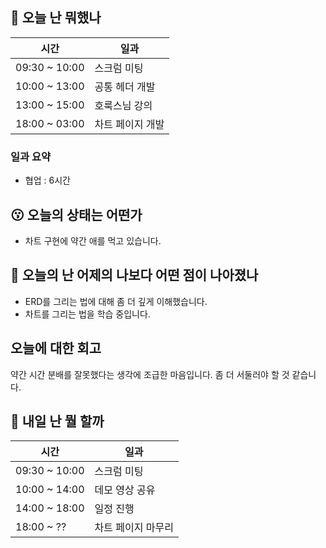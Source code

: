 ## :date:  오늘 난 뭐했나

| 시간 | 일과 |
| --- | --- |
| 09:30 ~ 10:00 | 스크럼 미팅 |
| 10:00 ~ 13:00 | 공통 헤더 개발 |
| 13:00 ~ 15:00 | 호룩스님 강의 |
| 18:00 ~ 03:00 | 차트 페이지 개발 |


### 일과 요약
* 협업 : 6시간

## 😗 오늘의 상태는 어떤가
* 차트 구현에 약간 애를 먹고 있습니다. 
  
## 🧐 오늘의 난 어제의 나보다 어떤 점이 나아졌나
* ERD를 그리는 법에 대해 좀 더 깊게 이해했습니다.
* 차트를 그리는 법을 학습 중입니다.

## 오늘에 대한 회고
약간 시간 분배를 잘못했다는 생각에 조급한 마음입니다. 좀 더 서둘러야 할 것 같습니다.

## :eyes:  내일 난 뭘 할까

| 시간 | 일과 |
| --- | --- |
| 09:30 ~ 10:00 | 스크럼 미팅 |
| 10:00 ~ 14:00 | 데모 영상 공유 |
| 14:00 ~ 18:00 | 일정 진행 |
| 18:00 ~ ?? | 차트 페이지 마무리 |
